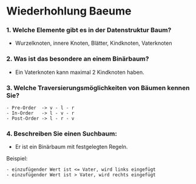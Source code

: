 # Wiederhohlung Baeume

### 1. Welche Elemente gibt es in der Datenstruktur Baum?
- Wurzelknoten, innere Knoten, Blätter, Kindknoten, Vaterknoten

### 2. Was ist das besondere an einem Binärbaum?
- Ein Vaterknoten kann maximal 2 Kindknoten haben.

### 3. Welche Traversierungsmöglichkeiten von Bäumen kennen Sie?

    - Pre-Order  -> v - l - r
    - In-Order   -> l - v - r
    - Post-Order -> l - r - v

### 4. Beschreiben Sie einen Suchbaum:
- Er ist ein Binärbaum mit festgelegten Regeln.

Beispiel:

    - einzufügender Wert ist <= Vater, wird links eingefügt
    - einzufügender Wert ist > Vater, wird rechts eingefügt



